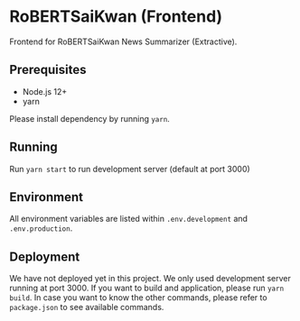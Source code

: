 # RoBERTSaiKwan (Frontend)

Frontend for RoBERTSaiKwan News Summarizer (Extractive).

## Prerequisites
- Node.js 12+
- yarn

Please install dependency by running `yarn`.


## Running

Run `yarn start` to run development server (default at port 3000)

## Environment

All environment variables are listed within `.env.development` and `.env.production`.

## Deployment

We have not deployed yet in this project. We only used development server running at port 3000. If you want to build and application, please run `yarn build`. In case you want to know the other commands, please refer to `package.json` to see available commands.
